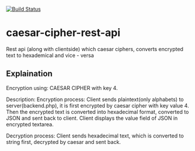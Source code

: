 [![Build Status](https://travis-ci.org/Vinnu1/caesar-cipher-rest-api.svg?branch=master)](https://travis-ci.org/Vinnu1/caesar-cipher-rest-api)

# caesar-cipher-rest-api
Rest api (along with clientside) which caesar ciphers, converts encrypted text to hexademical and vice - versa

## Explaination  
Encryption using: CAESAR CIPHER with key 4.

Description:
Encryption process: Client sends plaintext(only alphabets) to server(backend.php), it is first encrypted by caesar cipher with key value 4.
	   Then the encrypted text is converted into hexadecimal format, converted to JSON and sent back to client. Client displays the value field of
	   JSON in encrypted textarea.

Decryption process: Client sends hexadecimal text, which is converted to string first, decrypted by caesar and sent back.
